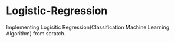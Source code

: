 # Logistic-Regression
Implementing Logisitic Regression(Classification Machine Learning Algorithm) from scratch.
